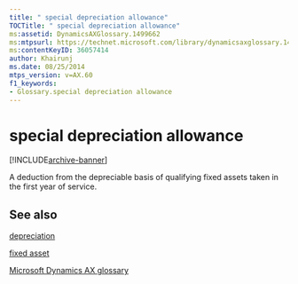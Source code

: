 ```yaml
---
title: " special depreciation allowance"
TOCTitle: " special depreciation allowance"
ms:assetid: DynamicsAXGlossary.1499662
ms:mtpsurl: https://technet.microsoft.com/library/dynamicsaxglossary.1499662(v=AX.60)
ms:contentKeyID: 36057414
author: Khairunj
ms.date: 08/25/2014
mtps_version: v=AX.60
f1_keywords:
- Glossary.special depreciation allowance
---
```


# special depreciation allowance


[!INCLUDE[archive-banner](includes/archive-banner.md)]

A deduction from the depreciable basis of qualifying fixed assets taken in the first year of service.

## See also

[depreciation](depreciation.md)

[fixed asset](fixed-asset.md)

[Microsoft Dynamics AX glossary](glossary/microsoft-dynamics-ax-glossary.md)

  


